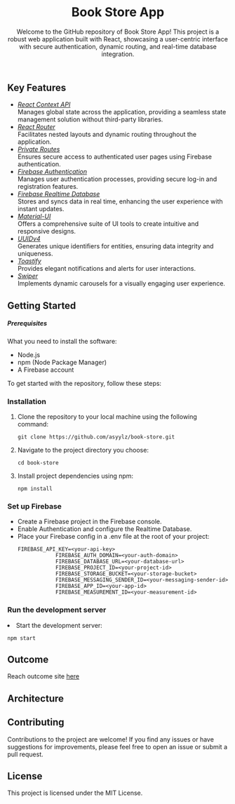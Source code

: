 <body>
    <header>
        <h1>Book Store App</h1>
        <p>Welcome to the GitHub repository of Book Store App! This project is a robust web application built with
            React, showcasing a user-centric interface with secure authentication, dynamic routing, and real-time
            database integration.</p>
    </header>
    <section>
        <h2>Key Features
        </h2>
        <ul>
            <li><em><u>React Context API</u></em></li> Manages global state across the application, providing a
            seamless state management solution without third-party libraries.
            <li><em><u>React Router</u></em></li> Facilitates nested layouts and dynamic routing throughout the
            application.
            <li><em><u>Private Routes</u></em></li> Ensures secure access to authenticated user pages using Firebase
            authentication.
            <li><em><u>Firebase Authentication</u></em></li> Manages user authentication processes, providing secure
            log-in and registration features.
            <li><em><u>Firebase Realtime Database</u></em></li> Stores and syncs data in real time, enhancing the user
            experience with instant updates.
            <li><em><u>Material-UI</u></em></li> Offers a comprehensive suite of UI tools to create intuitive and
            responsive designs.
            <li><em><u>UUIDv4</u></em></li> Generates unique identifiers for entities, ensuring data integrity and
            uniqueness.
            <li><em><u>Toastify</u></em></li> Provides elegant notifications and alerts for user interactions.
            <li><em><u>Swiper</u></em></li> Implements dynamic carousels for a visually engaging user experience.
        </ul>
    </section>
    <section id="getting-started">
        <h2>Getting Started</h2>
        <h5>Prerequisites</h5>
        <p>What you need to install the software:</p>
        <ul>
            <li>Node.js</li>
            <li>npm (Node Package Manager)</li>
            <li>A Firebase account</li>
        </ul>
        <p>To get started with the repository, follow these steps:</p>
        <h3>Installation</h3>
        <ol>
            <li>Clone the repository to your local machine using the following command:</li>
            <pre><code>git clone https://github.com/asyylz/book-store.git</code></pre>
            <li>Navigate to the project directory you choose:</li>
            <pre><code>cd book-store</code></pre>
            <li>Install project dependencies using npm:</li>
            <pre><code>npm install</code></pre>
        </ol>
        <h3>Set up Firebase</h3>
        <ul>
            <li>Create a Firebase project in the Firebase console.</li>
            <li>Enable Authentication and configure the Realtime Database.</li>
            <li>Place your Firebase config in a .env file at the root of your project:</li>
            <pre><code>FIREBASE_API_KEY=&lt;your-api-key&gt;
            FIREBASE_AUTH_DOMAIN=&lt;your-auth-domain&gt;
            FIREBASE_DATABASE_URL=&lt;your-database-url&gt;
            FIREBASE_PROJECT_ID=&lt;your-project-id&gt;
            FIREBASE_STORAGE_BUCKET=&lt;your-storage-bucket&gt;
            FIREBASE_MESSAGING_SENDER_ID=&lt;your-messaging-sender-id&gt;
            FIREBASE_APP_ID=&lt;your-app-id&gt;
            FIREBASE_MEASUREMENT_ID=&lt;your-measurement-id&gt;</code></pre>
        </ul>
        <h3>Run the development server</h3>
        <li>Start the development server:</li>
        <pre><code>npm start</code></pre>
    </section>
    <section>
        <h1>Outcome</h1>
        <p>Reach outcome site <a href="">here</a> </p>
    </section>
   <h2>Architecture</h2>
    <footer>
        <h2>Contributing</h2>
        <p>Contributions to the project are welcome! If you find any issues or have suggestions for improvements, please
            feel free to open an issue or submit a pull request.</p>
        <h2>License</h2>
        <p>This project is licensed under the MIT License.</p>
    </footer>
</body>